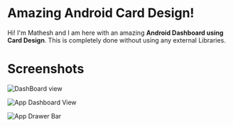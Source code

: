﻿# Amazing Android Card Design!

Hi! I'm Mathesh and I am here with an amazing **Android Dashboard using Card Design**. This is completely done without using any external Libraries.


# Screenshots
![DashBoard view](https://mathesht.000webhostapp.com/Internprojscreenshot/Screenshot_1_com.mathesh.internship_project.jpg)

![App Dashboard View](https://mathesht.000webhostapp.com/Internprojscreenshot/Screenshot_2_com.mathesh.internship_project.jpg)

![App Drawer Bar](https://mathesht.000webhostapp.com/Internprojscreenshot/Screenshot_3_com.mathesh.internship_project.jpg)

